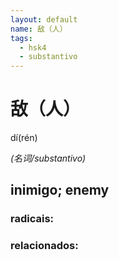 ```yaml
--- 
layout: default
name: 敌（人） 
tags: 
  - hsk4
  - substantivo
--- 
```

# 敌（人） 
dí(rén)  
 
*(名词/substantivo)*  
## inimigo; enemy 
### radicais: 
### relacionados: 
